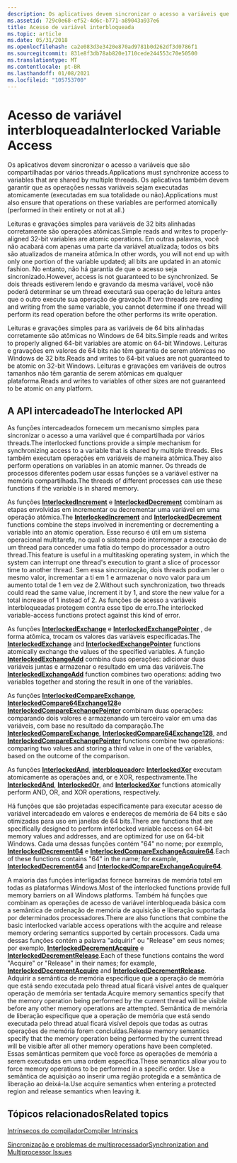 ```yaml
---
description: Os aplicativos devem sincronizar o acesso a variáveis que são compartilhadas por vários threads.
ms.assetid: 729c0e68-ef52-4d6c-b771-a89043a937e6
title: Acesso de variável interbloqueada
ms.topic: article
ms.date: 05/31/2018
ms.openlocfilehash: ca2e083d3e3420e870ad9781b0d262df3d0786f1
ms.sourcegitcommit: 831e8f3db78ab820e1710cede244553c70e50500
ms.translationtype: MT
ms.contentlocale: pt-BR
ms.lasthandoff: 01/08/2021
ms.locfileid: "105753700"
---
```

# <a name="interlocked-variable-access"></a><span data-ttu-id="6acdd-103">Acesso de variável interbloqueada</span><span class="sxs-lookup"><span data-stu-id="6acdd-103">Interlocked Variable Access</span></span>

<span data-ttu-id="6acdd-104">Os aplicativos devem sincronizar o acesso a variáveis que são compartilhadas por vários threads.</span><span class="sxs-lookup"><span data-stu-id="6acdd-104">Applications must synchronize access to variables that are shared by multiple threads.</span></span> <span data-ttu-id="6acdd-105">Os aplicativos também devem garantir que as operações nessas variáveis sejam executadas atomicamente (executadas em sua totalidade ou não).</span><span class="sxs-lookup"><span data-stu-id="6acdd-105">Applications must also ensure that operations on these variables are performed atomically (performed in their entirety or not at all.)</span></span>

<span data-ttu-id="6acdd-106">Leituras e gravações simples para variáveis de 32 bits alinhadas corretamente são operações atômicas.</span><span class="sxs-lookup"><span data-stu-id="6acdd-106">Simple reads and writes to properly-aligned 32-bit variables are atomic operations.</span></span> <span data-ttu-id="6acdd-107">Em outras palavras, você não acabará com apenas uma parte da variável atualizada; todos os bits são atualizados de maneira atômica.</span><span class="sxs-lookup"><span data-stu-id="6acdd-107">In other words, you will not end up with only one portion of the variable updated; all bits are updated in an atomic fashion.</span></span> <span data-ttu-id="6acdd-108">No entanto, não há garantia de que o acesso seja sincronizado.</span><span class="sxs-lookup"><span data-stu-id="6acdd-108">However, access is not guaranteed to be synchronized.</span></span> <span data-ttu-id="6acdd-109">Se dois threads estiverem lendo e gravando da mesma variável, você não poderá determinar se um thread executará sua operação de leitura antes que o outro execute sua operação de gravação.</span><span class="sxs-lookup"><span data-stu-id="6acdd-109">If two threads are reading and writing from the same variable, you cannot determine if one thread will perform its read operation before the other performs its write operation.</span></span>

<span data-ttu-id="6acdd-110">Leituras e gravações simples para as variáveis de 64 bits alinhadas corretamente são atômicas no Windows de 64 bits.</span><span class="sxs-lookup"><span data-stu-id="6acdd-110">Simple reads and writes to properly aligned 64-bit variables are atomic on 64-bit Windows.</span></span> <span data-ttu-id="6acdd-111">Leituras e gravações em valores de 64 bits não têm garantia de serem atômicas no Windows de 32 bits.</span><span class="sxs-lookup"><span data-stu-id="6acdd-111">Reads and writes to 64-bit values are not guaranteed to be atomic on 32-bit Windows.</span></span> <span data-ttu-id="6acdd-112">Leituras e gravações em variáveis de outros tamanhos não têm garantia de serem atômicas em qualquer plataforma.</span><span class="sxs-lookup"><span data-stu-id="6acdd-112">Reads and writes to variables of other sizes are not guaranteed to be atomic on any platform.</span></span>

## <a name="the-interlocked-api"></a><span data-ttu-id="6acdd-113">A API intercadeado</span><span class="sxs-lookup"><span data-stu-id="6acdd-113">The Interlocked API</span></span>

<span data-ttu-id="6acdd-114">As funções intercadeados fornecem um mecanismo simples para sincronizar o acesso a uma variável que é compartilhada por vários threads.</span><span class="sxs-lookup"><span data-stu-id="6acdd-114">The interlocked functions provide a simple mechanism for synchronizing access to a variable that is shared by multiple threads.</span></span> <span data-ttu-id="6acdd-115">Eles também executam operações em variáveis de maneira atômica.</span><span class="sxs-lookup"><span data-stu-id="6acdd-115">They also perform operations on variables in an atomic manner.</span></span> <span data-ttu-id="6acdd-116">Os threads de processos diferentes podem usar essas funções se a variável estiver na memória compartilhada.</span><span class="sxs-lookup"><span data-stu-id="6acdd-116">The threads of different processes can use these functions if the variable is in shared memory.</span></span>

<span data-ttu-id="6acdd-117">As funções [**InterlockedIncrement**](/windows/win32/api/winnt/nf-winnt-interlockedincrement) e [**InterlockedDecrement**](/windows/win32/api/winnt/nf-winnt-interlockeddecrement) combinam as etapas envolvidas em incrementar ou decrementar uma variável em uma operação atômica.</span><span class="sxs-lookup"><span data-stu-id="6acdd-117">The [**InterlockedIncrement**](/windows/win32/api/winnt/nf-winnt-interlockedincrement) and [**InterlockedDecrement**](/windows/win32/api/winnt/nf-winnt-interlockeddecrement) functions combine the steps involved in incrementing or decrementing a variable into an atomic operation.</span></span> <span data-ttu-id="6acdd-118">Esse recurso é útil em um sistema operacional multitarefa, no qual o sistema pode interromper a execução de um thread para conceder uma fatia do tempo do processador a outro thread.</span><span class="sxs-lookup"><span data-stu-id="6acdd-118">This feature is useful in a multitasking operating system, in which the system can interrupt one thread's execution to grant a slice of processor time to another thread.</span></span> <span data-ttu-id="6acdd-119">Sem essa sincronização, dois threads podiam ler o mesmo valor, incrementar a ti em 1 e armazenar o novo valor para um aumento total de 1 em vez de 2.</span><span class="sxs-lookup"><span data-stu-id="6acdd-119">Without such synchronization, two threads could read the same value, increment it by 1, and store the new value for a total increase of 1 instead of 2.</span></span> <span data-ttu-id="6acdd-120">As funções de acesso a variáveis interbloqueadas protegem contra esse tipo de erro.</span><span class="sxs-lookup"><span data-stu-id="6acdd-120">The interlocked variable-access functions protect against this kind of error.</span></span>

<span data-ttu-id="6acdd-121">As funções [**InterlockedExchange**](/windows/win32/api/winnt/nf-winnt-interlockedexchange) e [**InterlockedExchangePointer**](/windows/win32/api/winnt/nf-winnt-interlockedexchangepointer) , de forma atômica, trocam os valores das variáveis especificadas.</span><span class="sxs-lookup"><span data-stu-id="6acdd-121">The [**InterlockedExchange**](/windows/win32/api/winnt/nf-winnt-interlockedexchange) and [**InterlockedExchangePointer**](/windows/win32/api/winnt/nf-winnt-interlockedexchangepointer) functions atomically exchange the values of the specified variables.</span></span> <span data-ttu-id="6acdd-122">A função [**InterlockedExchangeAdd**](/windows/win32/api/winnt/nf-winnt-interlockedexchangeadd) combina duas operações: adicionar duas variáveis juntas e armazenar o resultado em uma das variáveis.</span><span class="sxs-lookup"><span data-stu-id="6acdd-122">The [**InterlockedExchangeAdd**](/windows/win32/api/winnt/nf-winnt-interlockedexchangeadd) function combines two operations: adding two variables together and storing the result in one of the variables.</span></span>

<span data-ttu-id="6acdd-123">As funções [**InterlockedCompareExchange**](/windows/win32/api/winnt/nf-winnt-interlockedcompareexchange), [**InterlockedCompare64Exchange128**](/previous-versions/windows/desktop/legacy/ms683553(v=vs.85))e [**InterlockedCompareExchangePointer**](/windows/win32/api/winnt/nf-winnt-interlockedcompareexchangepointer) combinam duas operações: comparando dois valores e armazenando um terceiro valor em uma das variáveis, com base no resultado da comparação.</span><span class="sxs-lookup"><span data-stu-id="6acdd-123">The [**InterlockedCompareExchange**](/windows/win32/api/winnt/nf-winnt-interlockedcompareexchange), [**InterlockedCompare64Exchange128**](/previous-versions/windows/desktop/legacy/ms683553(v=vs.85)), and [**InterlockedCompareExchangePointer**](/windows/win32/api/winnt/nf-winnt-interlockedcompareexchangepointer) functions combine two operations: comparing two values and storing a third value in one of the variables, based on the outcome of the comparison.</span></span>

<span data-ttu-id="6acdd-124">As funções [**InterlockedAnd**](/windows/win32/api/winnt/nf-winnt-interlockedand), [**interbloqueador**](/windows/win32/api/winnt/nf-winnt-interlockedor)e [**InterlockedXor**](/windows/win32/api/winnt/nf-winnt-interlockedxor) executam atomicamente as operações and, or e XOR, respectivamente.</span><span class="sxs-lookup"><span data-stu-id="6acdd-124">The [**InterlockedAnd**](/windows/win32/api/winnt/nf-winnt-interlockedand), [**InterlockedOr**](/windows/win32/api/winnt/nf-winnt-interlockedor), and [**InterlockedXor**](/windows/win32/api/winnt/nf-winnt-interlockedxor) functions atomically perform AND, OR, and XOR operations, respectively.</span></span>

<span data-ttu-id="6acdd-125">Há funções que são projetadas especificamente para executar acesso de variável intercadeado em valores e endereços de memória de 64 bits e são otimizadas para uso em janelas de 64 bits.</span><span class="sxs-lookup"><span data-stu-id="6acdd-125">There are functions that are specifically designed to perform interlocked variable access on 64-bit memory values and addresses, and are optimized for use on 64-bit Windows.</span></span> <span data-ttu-id="6acdd-126">Cada uma dessas funções contém "64" no nome; por exemplo, [**InterlockedDecrement64**](/windows/win32/api/winnt/nf-winnt-interlockeddecrement64) e [**InterlockedCompareExchangeAcquire64**](/previous-versions/windows/desktop/legacy/ms683566(v=vs.85)).</span><span class="sxs-lookup"><span data-stu-id="6acdd-126">Each of these functions contains "64" in the name; for example, [**InterlockedDecrement64**](/windows/win32/api/winnt/nf-winnt-interlockeddecrement64) and [**InterlockedCompareExchangeAcquire64**](/previous-versions/windows/desktop/legacy/ms683566(v=vs.85)).</span></span>

<span data-ttu-id="6acdd-127">A maioria das funções interligadas fornece barreiras de memória total em todas as plataformas Windows.</span><span class="sxs-lookup"><span data-stu-id="6acdd-127">Most of the interlocked functions provide full memory barriers on all Windows platforms.</span></span> <span data-ttu-id="6acdd-128">Também há funções que combinam as operações de acesso de variável interbloqueada básica com a semântica de ordenação de memória de aquisição e liberação suportada por determinados processadores.</span><span class="sxs-lookup"><span data-stu-id="6acdd-128">There are also functions that combine the basic interlocked variable access operations with the acquire and release memory ordering semantics supported by certain processors.</span></span> <span data-ttu-id="6acdd-129">Cada uma dessas funções contém a palavra "adquirir" ou "Release" em seus nomes; por exemplo, [**InterlockedDecrementAcquire**](/previous-versions/windows/desktop/legacy/ms683583(v=vs.85)) e [**InterlockedDecrementRelease**](/previous-versions/windows/desktop/legacy/ms683586(v=vs.85)).</span><span class="sxs-lookup"><span data-stu-id="6acdd-129">Each of these functions contains the word "Acquire" or "Release" in their names; for example, [**InterlockedDecrementAcquire**](/previous-versions/windows/desktop/legacy/ms683583(v=vs.85)) and [**InterlockedDecrementRelease**](/previous-versions/windows/desktop/legacy/ms683586(v=vs.85)).</span></span> <span data-ttu-id="6acdd-130">Adquirir a semântica de memória especifique que a operação de memória que está sendo executada pelo thread atual ficará visível antes de qualquer operação de memória ser tentada.</span><span class="sxs-lookup"><span data-stu-id="6acdd-130">Acquire memory semantics specify that the memory operation being performed by the current thread will be visible before any other memory operations are attempted.</span></span> <span data-ttu-id="6acdd-131">Semântica de memória de liberação especifique que a operação de memória que está sendo executada pelo thread atual ficará visível depois que todas as outras operações de memória forem concluídas.</span><span class="sxs-lookup"><span data-stu-id="6acdd-131">Release memory semantics specify that the memory operation being performed by the current thread will be visible after all other memory operations have been completed.</span></span> <span data-ttu-id="6acdd-132">Essas semânticas permitem que você force as operações de memória a serem executadas em uma ordem específica.</span><span class="sxs-lookup"><span data-stu-id="6acdd-132">These semantics allow you to force memory operations to be performed in a specific order.</span></span> <span data-ttu-id="6acdd-133">Use a semântica de aquisição ao inserir uma região protegida e a semântica de liberação ao deixá-la.</span><span class="sxs-lookup"><span data-stu-id="6acdd-133">Use acquire semantics when entering a protected region and release semantics when leaving it.</span></span>

## <a name="related-topics"></a><span data-ttu-id="6acdd-134">Tópicos relacionados</span><span class="sxs-lookup"><span data-stu-id="6acdd-134">Related topics</span></span>

<dl> <dt>

[<span data-ttu-id="6acdd-135">Intrínsecos do compilador</span><span class="sxs-lookup"><span data-stu-id="6acdd-135">Compiler Intrinsics</span></span>](/cpp/intrinsics/compiler-intrinsics?view=vs-2019)
</dt> <dt>

[<span data-ttu-id="6acdd-136">Sincronização e problemas de multiprocessador</span><span class="sxs-lookup"><span data-stu-id="6acdd-136">Synchronization and Multiprocessor Issues</span></span>](synchronization-and-multiprocessor-issues.md)
</dt> </dl>

 

 
